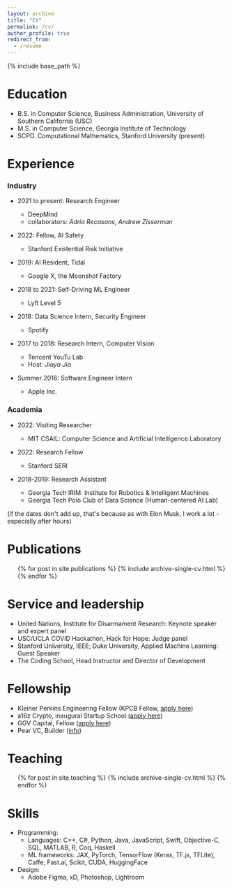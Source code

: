 ```yaml
---
layout: archive
title: "CV"
permalink: /cv/
author_profile: true
redirect_from:
  - /resume
---
```


{% include base_path %}

Education
======
* B.S. in Computer Science, Business Administration, University of Southern California (USC)
* M.S. in Computer Science, Georgia Institute of Technology
* SCPD. Computational Mathematics, Stanford University (present)

Experience
======
### Industry ###
* 2021 to present: Research Engineer
  * DeepMind
  * collaborators: *Adria Recasans, Andrew Zisserman*

* 2022: Fellow, AI Safety
  * Stanford Existential Risk Initiative

* 2019: AI Resident, Tidal
  * Google X, the Moonshot Factory

* 2018 to 2021: Self-Driving ML Engineer 
  * Lyft Level 5

* 2018: Data Science Intern, Security Engineer
  * Spotify

* 2017 to 2018: Research Intern, Computer Vision
  * Tencent YouTu Lab
  * Host: *Jiaya Jia*

* Summer 2016: Software Engineer Intern
  * Apple Inc.

### Academia ###
* 2022: Visiting Researcher
  * MIT CSAIL: Computer Science and Artificial Intelligence Laboratory

* 2022: Research Fellow
  * Stanford SERI

* 2018-2019: Research Assistant
  * Georgia Tech IRIM: Institute for Robotics & Intelligent Machines
  * Georgia Tech Polo Club of Data Science (Human-centered AI Lab)


<!--   * Duties included: Tagging issues
  * Supervisor: Professor Git -->

<!-- * Fall 2015: Research Assistant
  * Github University
  * Duties included: Merging pull requests
  * Supervisor: Professor Hub -->

(if the dates don't add up, that's because as with Elon Musk, I work a lot - especially after hours) 

<!-- I've practiced simultaneous-tasking since college, where I represented 2 teams in a business competition at once) -->


Publications
======
  <ul>{% for post in site.publications %}
    {% include archive-single-cv.html %}
  {% endfor %}</ul>
  
<!-- Talks
======
  <ul>{% for post in site.talks %}
    {% include archive-single-talk-cv.html %}
  {% endfor %}</ul> -->
  
Service and leadership
======
* United Nations, Institute for Disarmament Research: Keynote speaker and expert panel
* USC/UCLA COVID Hackathon, Hack for Hope: Judge panel
* Stanford University, IEEE; Duke University, Applied Machine Learning: Guest Speaker
* The Coding School, Head Instructor and Director of Development

Fellowship
======
* Kleiner Perkins Engineering Fellow (KPCB Fellow, [apply here](https://fellows.kleinerperkins.com/))
* a16z Crypto, inaugural Startup School ([apply here](a16zcrypto.com/css))
* GGV Capital, Fellow ([apply here](https://new.qq.com/rain/a/20220928A08UEE00))
* Pear VC, Builder ([info](https://medium.com/@pearvc/pear-builders-a-community-of-seasoned-software-engineers-starting-companies-soon-1925e88ae402))

Teaching
======
  <ul>
  {% for post in site.teaching %}
    {% include archive-single-cv.html %}
  {% endfor %}
  </ul>
  
Skills
======
* Programming:
  * Languages: C++, C#, Python, Java, JavaScript, Swift, Objective-C, SQL, MATLAB, R, Coq, Haskell
  * ML frameworks: JAX, PyTorch, TensorFlow (Keras, TF.js, TFLite), Caffe, Fast.ai, Scikit, CUDA, HuggingFace
* Design:
  * Adobe Figma, xD, Photoshop, Lightroom
